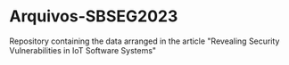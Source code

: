 # Arquivos-SBSEG2023
Repository containing the data arranged in the article "Revealing Security Vulnerabilities in IoT Software Systems"
